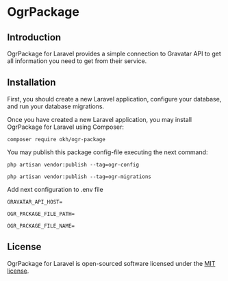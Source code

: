 # OgrPackage

## Introduction

OgrPackage for Laravel provides a simple connection to Gravatar API to get all information you need to get from their service.

## Installation

First, you should create a new Laravel application, configure your database,
and run your database migrations.

Once you have created a new Laravel application, you may install OgrPackage for Laravel using Composer:

`composer require okh/ogr-package`

You may publish this package config-file executing the next command:

`php artisan vendor:publish --tag=ogr-config`

`php artisan vendor:publish --tag=ogr-migrations`

Add next configuration to .env file

`GRAVATAR_API_HOST=`

`OGR_PACKAGE_FILE_PATH=`

`OGR_PACKAGE_FILE_NAME=`


## License
OgrPackage for Laravel is open-sourced software licensed under the [MIT license](LICENSE.md).
